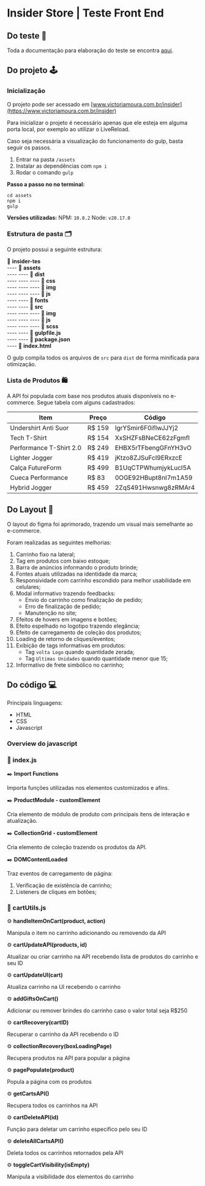 # Insider Store | Teste Front End

## Do teste 🎯

Toda a documentação para elaboração do teste se encontra [aqui](https://us-central1-insider-integrations.cloudfunctions.net/front-end-api-interviews/v1/instructions).

## Do projeto 🕹️

### Inicialização

O projeto pode ser acessado em [www.victoriamoura.com.br/insider](https://www.victoriamoura.com.br/insider)

Para inicializar o projeto é necessário apenas que ele esteja em alguma porta local, por exemplo ao utilizar o LiveReload.

Caso seja necessária a visualização do funcionamento do gulp, basta seguir os passos.

1. Entrar na pasta `/assets`
2. Instalar as dependências com `npm i`
3. Rodar o comando `gulp`

**Passo a passo no no terminal:**
```
cd assets
npm i
gulp
```

**Versões utilizadas:**
NPM: `10.8.2`
Node: `v20.17.0`

### Estrutura de pasta 🗂️

O projeto possui a seguinte estrutura:

📁 **insider-tes**  
---- 📁 **assets**  
---- ---- 📁 **dist**  
---- ---- ---- 📁 **css**  
---- ---- ---- 📁 **img**  
---- ---- ---- 📁 **js**  
---- ---- 📁 **fonts**  
---- ---- 📁 **src**  
---- ---- ---- 📁 **img**  
---- ---- ---- 📁 **js**  
---- ---- ---- 📁 **scss**  
---- ---- 📄 **gulpfile.js**  
---- ---- 📄 **package.json**  
---- 📄 **index.html**

O gulp compila todos os arquivos de `src` para `dist` de forma minificada para otimização.

### Lista de Produtos 🛍️

A API foi populada com base nos produtos atuais disponíveis no e-commerce.
Segue tabela com alguns cadastrados:

| Item                          | Preço   | Código                |
|-------------------------------|---------|-----------------------|
| Undershirt Anti Suor          | R$ 159  | IgrYSmir6F0ifIwJJYj2  |
| Tech T-Shirt                  | R$ 154  | XxSHZFsBNeCE62zFgmfI  |
| Performance T-Shirt 2.0       | R$ 249  | EHBX5rTFbengGFnYH3vO  |
| Lighter Jogger                | R$ 419  | jKtzo8ZJSuFcI9ERxzcE  |
| Calça FutureForm              | R$ 499  | B1UqCTPWhumjykLucI5A  |
| Cueca Performance             | R$ 83   | 0OGE92HBupt8nI7m1A59  |
| Hybrid Jogger                 | R$ 459  | 2ZqS491Hwsnwg8zRMAr4  |

## Do Layout 🌟

O layout do figma foi aprimorado, trazendo um visual mais semelhante ao e-commerce.

Foram realizadas as seguintes melhorias:
1. Carrinho fixo na lateral;
2. Tag em produtos com baixo estoque;
3. Barra de anúncios informando o produto brinde;
4. Fontes atuais utilizadas na identidade da marca;
5. Responsividade com carrinho escondido para melhor usabilidade em celulares;
6. Modal informativo trazendo feedbacks:
    - Envio do carrinho como finalização de pedido;
    - Erro de finalização de pedido;
    - Manutenção no site;
7. Efeitos de hovers em imagens e botões;
8. Efeito espelhado no logotipo trazendo elegância;
9. Efeito de carregamento de coleção dos produtos;
10. Loading de retorno de cliques/eventos;
11. Exibição de tags informativas em produtos:
    - Tag `volta Logo` quando quantidade zerada;
    - Tag `Ultimas Unidades` quando quantidade menor que 15;
12. Informativo de frete simbólico no carrinho;

## Do código 💻

Principais linguagens:
- HTML
- CSS
- Javascript

### Overview do javascript

### 📄 index.js

✒️ **Import Functions**

Importa funções utilizadas nos elementos customizados e afins.

✒️ **ProductModule - customElement**

Cria elemento de módulo de produto com principais itens de interação e atualização.

✒️ **CollectionGrid - customElement**

Cria elemento de coleção trazendo os produtos da API.

✒️ **DOMContentLoaded** 

Traz eventos de carregamento de página:
1. Verificação de existência de carrinho;
2. Listeners de cliques em botões;

### 📄 cartUtils.js

⚙️ **handleItemOnCart(product, action)**

Manipula o item no carrinho adicionando ou removendo da API

⚙️ **cartUpdateAPI(products, id)**

Atualizar ou criar carrinho na API recebendo lista de produtos do carrinho e seu ID

⚙️ **cartUpdateUI(cart)**

Atualiza carrinho na UI recebendo o carrinho

⚙️ **addGiftsOnCart()**

Adicionar ou remover brindes do carrinho caso o valor total seja R$250

⚙️ **cartRecovery(cartID)**

Recuperar o carrinho da API recebendo o ID

⚙️ **collectionRecovery(boxLoadingPage)**

Recupera produtos na API para popular a página

⚙️ **pagePopulate(product)**

Popula a página com os produtos

⚙️ **getCartsAPI()**

Recupera todos os carrinhos na API

⚙️ **cartDeleteAPI(id)**

Função para deletar um carrinho específico pelo seu ID

⚙️ **deleteAllCartsAPI()**

Deleta todos os carrinhos retornados pela API

⚙️ **toggleCartVisibility(isEmpty)**

Manipula a visibilidade dos elementos do carrinho